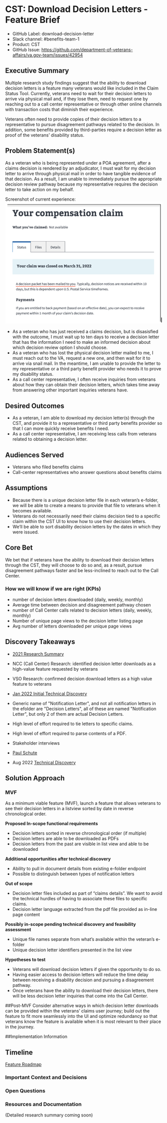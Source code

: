 # CST: Download Decision Letters - Feature Brief   
- GitHub Label: download-decision-letter
- Slack channel: #benefits-team-1
- Product: CST
- GitHub Issue: https://github.com/department-of-veterans-affairs/va.gov-team/issues/42954

## Executive Summary
Multiple research study findings suggest that the ability to download decision letters is a feature many veterans would like included in the Claim Status Tool. Currently, veterans need to wait for their decision letters to arrive via physical mail and, if they lose them, need to request one by reaching out to a call center representative or through other online channels with transaction costs that diminish their experience.

Veterans often need to provide copies of their decision letters to a representative to pursue disagreement pathways related to the decision. In addition, some benefits provided by third-parties require a decision letter as proof of the veterans’ disability status. 

## Problem Statement(s)
As a veteran who is being represented under a  POA agreement, after a claims decision is rendered by an adjudicator, I must wait for my decision letter to arrive through physical mail in order to have tangible evidence of that decision. As a result, I am unable to immediately pursue the appropriate decision review pathway because my representative requires the decision letter to take action on my behalf. 

Screenshot of current experience: 
![current experience](https://github.com/department-of-veterans-affairs/va.gov-team/blob/master/products/claim-appeal-status/CST%20Product/CST%20compensation%20claim.png)
	
- As a veteran who has just received a claims decision, but is disasisfied with the outcome, I must wait up to ten days to receive a decision letter that has the information I need to make an informed decision about which decision review option I should choose. 
- As a veteran who has lost the physical decision letter mailed to me, I must reach out to the VA, request a new one, and then wait for it to arrive via snail mail. In the meantime, I am unable to provide the letter to my representative or a third party benefit provider who needs it to prove my disability status. 
- As a call center representative, I often receive inquiries from veterans about how they can obtain their decision letters, which takes time away from answering other important inquiries veterans have. 

## Desired Outcomes
- As a veteran, I am able to download my decision letter(s) through the CST, and provide it to a representative or third party benefits provider so that I can more quickly receive benefits I need.
- As a call center representative, I am receiving less calls from veterans related to obtaining a decision letter. 

## Audiences Served
- Veterans who filed benefits claims
- Call-center representatives who answer questions about benefits claims

## Assumptions
- Because there is a unique decision letter file in each veteran’s e-folder, we will be able to create a means to provide that file to veterans when it becomes available. 
- Veterans do not necessarily need their claims decision tied to a specific claim within the CST UI to know how to use their decision letters.
- We’ll be able to sort disability decision letters by the dates in which they were issued. 

## Core Bet
We bet that if veterans have the ability to download their decision letters through the CST, they will choose to do so and, as a result, pursue disagreement pathways faster and be less-inclined to reach out to the Call Center. 

### How we will know if we are right (KPIs)
- number of decision letters downloaded (daily, weekly, monthly)
- Average time between decision and disagreement pathway chosen
- number of Call Center calls related to decision letters (daily, weekly, monthly)
- Number of unique page views to the decision letter listing page
- Avg number of letters downloaded per unique page views


## Discovery Takeaways
- [2021 Research Summary](https://github.com/department-of-veterans-affairs/va.gov-team/blob/master/products/claim-appeal-status/research/SummaryCSTresearchOct2021/Summary%20CST%20Research%2C%20Oct%202021.pdf)
 - NCC (Call Center) Research: identified decision letter downloads as a high-value feature requested by veterans
 - VSO Research: confirmed decision download letters as a high value feature to veterans
- [Jan 2022 Initial Technical Discovery](https://github.com/department-of-veterans-affairs/va.gov-team/issues/29082#issuecomment-1015560303) 
 - Generic name of "Notification Letter", and not all notification letters in the efolder are "Decision Letters", all of these are named "Notification Letter", but only 2 of them are actual Decision Letters.
 - High level of effort required to tie letters to specific claims.
 - High level of effort required to parse contents of a PDF.

- Stakeholder interviews
 - [Paul Schute](https://docs.google.com/document/d/1GX-wt_DwJxYFJvyGKgzFmb4_VjoUPW8L396vlq1663Y/edit)
- Aug 2022 [Technical Discovery](https://docs.google.com/document/d/1SVmdrkqBnCgD1gJ0RVYJ3CcwpfkdCGcRIU8xGr6jKQQ/edit#heading=h.wmymj7j6vuhi)

## Solution Approach
### MVF
As a minimum viable feature (MVF), launch a feature that allows veterans to see their decision letters in a listview sorted by date in reverse chronological order.

**Proposed In-scope functional requirements**
- Decision letters sorted in reverse chronological order (if multiple)
- Decision letters are able to be downloaded as PDFs
- Decision letters from the past are visible in list view and able to be downloaded

**Additional opportunities after technical discovery**
- Ability to pull in document details from existing e-folder endpoint
- Possible to distinguish between types of notification letters

**Out of scope**
- Decision letter files included as part of “claims details”. We want to avoid the technical hurdles of having to associate these files to specific claims. 
- Decision letter language extracted from the pdf file provided as in-line page content

**Possibly in-scope pending technical discovery and feasibility assessment**
- Unique file names separate from what’s available within the veteran’s e-folder
- Unique decision letter identifiers presented in the list view

**Hypotheses to test**
- Veterans will download decision letters if given the opportunity to do so. 
- Having easier access to decision letters will reduce the time delay between receiving a disability decision and pursuing a disagreement pathway. 
- Once veterans have the ability to download their decision letters, there will be less decision letter inquiries that come into the Call Center.

##Post-MVF
Consider alternative ways in which decision letter downloads can be provided within the veterans’ claims user journey; build out the feature to fit more seamlessly into the UI and optimize redundancy so that veterans know the feature is available when it is most relevant to their place in the journey.

##Implementation Information
## Timeline
[Feature Roadmap](https://app.mural.co/t/coforma8350/m/coforma8350/1660574900043/cbffb96845626ec1a3429178a2278580fb7a1504?sender=u7b04181b0deced23bce71680)

### Important Context and Decisions

### Open Questions

### Resources and Documentation
(Detailed research summary coming soon)
